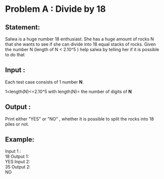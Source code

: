 # Problem A : Divide by 18

## Statement:
Salwa is a huge number 18 enthusiast.
She has a huge amount of rocks N that she wants to see if she can divide into 18 equal stacks of rocks. 
Given the number N (length of N < 2.10^5 ) help salwa by telling her if it is possible to do that


## Input :

Each test case consists of 1 number **N**.

1<length(N)<=2.10^5
with length(N)= the number of digits of **N**

## Output :
Print either "YES" or "NO" , whether it is possible to split the rocks into 18 piles or not.

## Example:
Input 1 :  
18
Output 1:  
YES
Input 2:  
35
Output 2:  
NO
